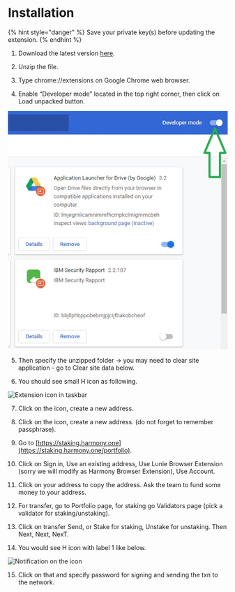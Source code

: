 # Installation

{% hint style="danger" %}
Save your private key\(s\) before updating the extension.
{% endhint %}

1. Download the latest version [here](https://github.com/harmony-one/staking-dashboard/tree/master/extension_versions).

2. Unzip the file.

3. Type chrome://extensions on Google Chrome web browser.

4. Enable “Developer mode” located in the top right corner, then click on Load unpacked button.

![Activating the Developer mode](../../.gitbook/assets/developer_mode.jpg)

5. Then specify the unzipped folder → you may need to clear site application - go to Clear site data below.

6. You should see small H icon as following.

![Extension icon in taskbar](https://lh5.googleusercontent.com/QmPyhz1K8kErXosXuv1RIV8ur6zGPSoMDkqONVzPgM0UvGnNtyAUNehQeclKNz4fLq3VB-d47s27kilEQjRNfLN4VK2opts1Sozd1_W9YhceuIzoDiCtqfkigtxPYzfJzQEQ13lx)

7. Click on the icon, create a new address.

8. Click on the icon, create a new address. \(do not forget to remember passphrase\).

9. Go to [https://staking.harmony.one](https://staking.harmony.one/portfolio).

10. Click on Sign in, Use an existing address, Use Lunie Browser Extension \(sorry we will modify as Harmony Browser Extension\), Use Account.

11. Click on your address to copy the address. Ask the team to fund some money to your address.

12. For transfer, go to Portfolio page, for staking go Validators page \(pick a validator for staking/unstaking\).

13. Click on transfer Send, or Stake for staking, Unstake for unstaking. Then Next, Next, NexT.

14. You would see H icon with label 1 like below.

![Notification on the icon](https://lh5.googleusercontent.com/MyGOtSPQFFRzcl2f8VXfhuDlOoVN4SI-nLkPZH2fPxykzKUpGegNoz6ZICegqWlIDSWLpYPNSBve0vpvDhvfIQszptyMjE9r5Z3mC5gCBb4iDvJrHp3S_d8rB1hFcvxlalXUAHkI)

15. Click on that and specify password for signing and sending the txn to the network.

